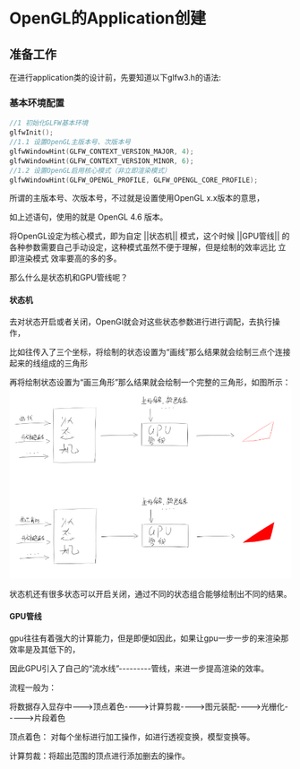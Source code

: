 # OpenGL的Application创建

## 准备工作

在进行application类的设计前，先要知道以下glfw3.h的语法:

### 基本环境配置

```cpp
//1 初始化GLFW基本环境
glfwInit();
//1.1 设置OpenGL主版本号、次版本号
glfwWindowHint(GLFW_CONTEXT_VERSION_MAJOR, 4);
glfwWindowHint(GLFW_CONTEXT_VERSION_MINOR, 6);
//1.2 设置OpenGL启用核心模式（非立即渲染模式）
glfwWindowHint(GLFW_OPENGL_PROFILE, GLFW_OPENGL_CORE_PROFILE);
```

所谓的主版本号、次版本号，不过就是设置使用OpenGL x.x版本的意思，

如上述语句，使用的就是 OpenGL 4.6 版本。

将OpenGL设定为核心模式，即为自定   ||状态机||   模式，这个时候   ||GPU管线||   的各种参数需要自己手动设定，这种模式虽然不便于理解，但是绘制的效率远比  立即渲染模式  效率要高的多的多。

那么什么是状态机和GPU管线呢？

#### 状态机

去对状态开启或者关闭，OpenGl就会对这些状态参数进行进行调配，去执行操作，

比如往传入了三个坐标，将绘制的状态设置为“画线”那么结果就会绘制三点个连接起来的线组成的三角形

再将绘制状态设置为“画三角形”那么结果就会绘制一个完整的三角形，如图所示：![1709962375064](images/OpenGL的Application类的创建/1709962375064.png)

状态机还有很多状态可以开启关闭，通过不同的状态组合能够绘制出不同的结果。


#### GPU管线

gpu往往有着强大的计算能力，但是即便如因此，如果让gpu一步一步的来渲染那效率是及其低下的，

因此GPU引入了自己的“流水线”---------管线，来进一步提高渲染的效率。


流程一般为：


将数据存入显存中--->顶点着色---->计算剪裁---->图元装配---->光栅化----->片段着色


顶点着色： 对每个坐标进行加工操作，如进行透视变换，模型变换等。

计算剪裁：将超出范围的顶点进行添加删去的操作。
